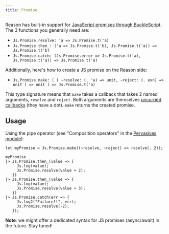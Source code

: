 ```yaml
---
title: Promise
---
```


Reason has built-in support for [JavaScript promises through BuckleScript](https://bucklescript.github.io/bucklescript/api/Js.Promise.html). The 3 functions you generally need are:

- `Js.Promise.resolve: 'a => Js.Promise.t('a)`
- `Js.Promise.then_: ('a => Js.Promise.t('b), Js.Promise.t('a)) => Js.Promise.t('b)`
- `Js.Promise.catch: (Js.Promise.error => Js.Promise.t('a), Js.Promise.t('a)) => Js.Promise.t('a)`

Additionally, here's how to create a JS promise on the Reason side:

- `Js.Promise.make: (
      (
        ~resolve: (. 'a) => unit,
        ~reject: (. exn) => unit
      ) => unit
    ) => Js.Promise.t('a)`

This type signature means that `make` takes a callback that takes 2 named arguments, `resolve` and `reject`. Both arguments are themselves [uncurried callbacks](https://bucklescript.github.io/docs/en/function.html#solution-guaranteed-uncurrying) (they have a dot). `make` returns the created promise.

## Usage

Using the pipe operator (see "Composition operators" in the [Pervasives module](https://reasonml.github.io/api/Pervasives.html)):

```reason
let myPromise = Js.Promise.make((~resolve, ~reject) => resolve(. 2));

myPromise
|> Js.Promise.then_(value => {
     Js.log(value);
     Js.Promise.resolve(value + 2);
   })
|> Js.Promise.then_(value => {
     Js.log(value);
     Js.Promise.resolve(value + 3);
   })
|> Js.Promise.catch(err => {
     Js.log2("Failure!!", err);
     Js.Promise.resolve(-2);
   });
```

**Note**: we might offer a dedicated syntax for JS promises (async/await) in the future. Stay tuned!
